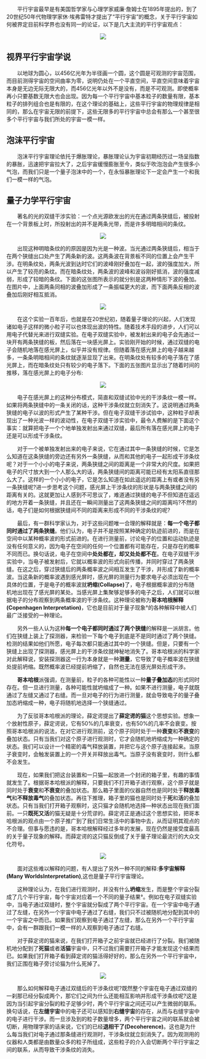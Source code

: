 <!-- ---
layout: post
title: " 平行宇宙理论"
date: 2022-03-06 
description: "分享~"
tag: 平行宇宙
---    -->

&ensp;&ensp;&ensp;&ensp;平行宇宙最早是有美国哲学家与心理学家威廉·詹姆士在1895年提出的，到了20世纪50年代物理学家休·埃弗雷特才提出了“平行宇宙”的概念，关于平行宇宙如何被界定目前科学界也没有同一的论证，以下是几大主流的平行宇宙观点：

<div align=center>
 <img src="/images/blog_images/平行宇宙/平行宇宙.gif"/>
</div>


## 视界平行宇宙学说

&ensp;&ensp;&ensp;&ensp;以地球为圆心，以456亿光年为半径画一个圆，这个圆是可观测的宇宙范围，而目前测得宇宙的空间曲率为零，说明仍处在一个平直空间，平直空间意味着宇宙本身是无边无际无限大的，而456亿光年以外不是没有，而是不可观测。即使概率再小只要基数无限大也会出现。因为每一个平行宇宙中基本粒子的数量有限，基本粒子的排列组合也是有限的，在这个理论的基础上，这些平行宇宙的物理规律是相同的，那么在宇宙无限的前提下，这些无限多的平行宇宙中总会有那么一个甚至很多个平行宇宙与我们所处的宇宙一模一样。
 
## 泡沫平行宇宙

  &ensp;&ensp;&ensp;&ensp;泡沫平行宇宙理论依托于爆胀理论，暴胀理论认为宇宙初期经历过一场呈指数的暴胀，迅速把宇宙拉大了，之后宇宙缓慢膨胀至今，类似于吹泡泡会产生很多小气泡，而我们只是一个量子泡沫中的一个，在永恒暴胀理论下一定会产生一个和我们一模一样的气泡。

## 量子力学平行宇宙

&ensp;&ensp;&ensp;&ensp;著名的光的双缝干涉实验：一个点光源欧发出的光在通过两条狭缝后，被投射在一个背景板上时，所投射出的并不是两条光带，而是许多明暗相间的条纹。

<div align=center>
 <img src="/images/blog_images/平行宇宙/光的双缝干涉.jpg"/>
</div>


&ensp;&ensp;&ensp;&ensp;出现这种明暗条纹的的原因是因为光是一种波。当光通过两条狭缝后，相当于在两个狭缝出口处产生了两条新的波。这两条波在背景板不同的位置上会产生干涉。在明条纹处，两条光波到达时它们的波峰刚好叠加在一起，波的强度加大，所以产生了较亮的条纹。而在暗条纹处，两条波的波峰和波谷刚好抵消，波的强度减弱，形成了较暗的条纹。下面的这张图所表示的就分别是这两种情形下波的叠加。在图片中，上面两条同相的波叠加形成了一条振幅更大的波，而下面两条反相的波叠加后刚好相互抵消。

<div align=center>
 <img src="/images/blog_images/平行宇宙/波纹.jpg"/>
</div>

&ensp;&ensp;&ensp;&ensp;在这个实验一百年后，也就是在20世纪初，随着量子理论的兴起，人们发现诸如电子这样的微小粒子可以也体现出波的特性。随着技术手段的进步，人们可以用电子代替光来进行双缝实验。在电子双缝实验中，被发射出来的电子会先通过一块开有两条狭缝的板，然后落在一块感光屏上。实验刚开始的时候，通过双缝的电子会随机地落在感光屏上，似乎并没有规律。但随着落在感光屏上的电子越来越多，一条条明暗相间的条纹就逐渐显现了出来。在明条纹处有较多的电子落在了感光屏上，而在暗条纹处只有较少的电子落下。下面的五张图片显示出了随着时间的推移，落在感光屏上的电子分布:

<div align=center>
 <img src="/images/blog_images/平行宇宙/量子狭缝.jpg"/>
</div>

&ensp;&ensp;&ensp;&ensp;电子在感光屏上的这种分布模式，简直和双缝试验中光的干涉条纹一模一样。如果将两条狭缝中的一条关闭的话，这种干涉条纹就立刻消失了。这说明通过两条狭缝的电子以波的形式产生了某种干涉。但在电子双缝干涉试验中，这种粒子却表现出了一种光波一样的波动性，在电子双缝干涉实验中，最令人费解的是下面这个事实：就算把电子一个个地单独发射出来通过双缝，最后所有落在感光屏上的电子还是可以形成千涉条纹。

&ensp;&ensp;&ensp;&ensp;对于一个被单独发射出来的电子来说，它在通过其中一条狭缝的时候，它是怎么知道在这条狭缝的旁边还有另外一条狭缝，从而和其他的电子一起形成干涉条纹呢？对于一个小小的电子来说，两条狭缝之间的距离是一个非常大的尺度。如果把电子的尺寸放大到一个人那么大的话，两条狭缝间的距离可能已经有太阳系直径那么大了。这样的一个小小的电子，它是怎么知道在如此遥远的距离上有或者没有另一条狭缝呢?进一步思考这个问题，感光屏上干涉条纹的形状是与两条狭缝之间的距离有关的。这就更加让人感到不可思议了，难道通过狭缝的电子不但知道在遥远的地方开着一条狭缝，并且还在一瞬间测量出了这两条狭缝之间的距离吗?不然的话，电子们是如何根据狭缝间不同的距离来形成不同的干涉条纹的呢?

&ensp;&ensp;&ensp;&ensp;最后，有一群科学家认为，对于这些问题唯一合理的解释就是：<b>每一个电子都同时通过了两条狭缝</b>。他们认为，电子并不是按照某种确定的轨迹前进的，而是在空间中以某种概率波的形式前进的。在进行测量前，讨论电子的位置和运动轨迹是没有任何意义的，因为电子在空间的任何一个位置都有可能存在，只是存在的概率不同而已。换句话说，电子在空间中<b>处处都在，却又处处都不在</b>。在电子双缝干涉实验中，当电子被发射后，它就以概率波的形式向前传播，并同时穿过了两条狭缝。在这之后，穿过狭缝后的两条概率波之间相互发生了干涉，并形成了新的概率波。当这条新的概率波遇到感光屏时，感光屏的测量行为要求电子必须出现在一个具体的位置，于是电子的概率波就<b>坍缩(Collapse)</b>了，电子根据概率波的分布随机地出现在了感光屏的某处。当感光屏上集聚够足够多的电子之后，人们就可以根据电子的分布观察到两条概率波的干涉条纹。这种理论被称为<b>哥本哈根解释(Copenhagen Interpretation)</b>，它也是目前对于量子现象°的各种解释中被人们最广泛接受的一种理论。

&ensp;&ensp;&ensp;&ensp;另外一些人认为这种<b>每一个电子都同时通过了两个狭缝</b>的解释是一派胡言。他们在狭缝上装上了探测器，来检验一下每个电子到底是不是同时通过了两个狭缝。检测的结果如他们所愿，电子每次都只能通过其中的一个狭缝。但是，只要有一个狭缝上出现了探测器，感光屏上的干涉条纹就神秘地消失了。哥本哈根派的科学家对此解释说，安装探测器这一行为本身就是一种<b>测量</b>，它导致了电子概率波在狭缝处提前坍缩。既然概率波已经提前坍缩了，自然也无法在感光屏处形成干涉。

&ensp;&ensp;&ensp;&ensp;<b>哥本哈根</b>派强调，在测量前，粒子的各种可能性以一种<b>量子叠加态</b>的形式同时存在。但一旦进行测量，各种可能性就坍缩成了一种。如果不进行测量，电子就既通过了左缝又通过了右缝。而一旦对电子的行为进行测量，就会导致电子的量子叠加态坍缩成一种，电子将随机地选择一个狭缝通过。

&ensp;&ensp;&ensp;&ensp;为了反驳哥本哈根派的理论，薛定谔提出了<b>薛定谔的猫</b>这个思想实验。想象一个放射性原子，薛定谔说，它有50%的几率衰变，也有50%的几率不会衰变。按照哥本哈根派的说法，在对它进行观测前，这个原子同时处于一种<b>衰变</b>和<b>不衰变</b>的叠加状态。只有当我们对这个原子进行观测时，它才会随机地坍缩成为一种确定的状态。我们可以设计一个精密的毒气释放装置，并把它与这个原子连接起来。当原子衰变时，会触发装置上的一个开关并释放出毒气。当原子没有衰变时，则什么都不会发生。

&ensp;&ensp;&ensp;&ensp;现在，如果我们把这台装置和一只猫—起放进—个封闭的箱子里，有趣的事情就发生了。根据哥本哈根派的解释，只要我们不打开箱子进行观察，这个原子就是同时处于<b>衰变</b>和<b>不衰变</b>的叠加状态。那么箱子里面的仪器自然也是同时处于<b>释放毒气</b>和<b>不释放毒气</b>的叠加状态。再往下推理，箱子里的猫也是同时处于<b>死</b>和<b>活</b>的叠加状态。只有当我们打开箱子观察时，这只猫才会随机地选择—种状态出现在我们面前。一只<b>既死又活</b>的猫无疑是十分荒谬的。薛定谔正是通过这个思想实验，把哥本哈根派的观点由一个原子推广到了我们日常生活中的事物中去，从而证明其观点的不合理。但事与愿违的是，哥本哈根解释经过多年的发展，现在仍然是接受度最高的关于量子现象的解释。而薛定谔的这只猫反倒成了关于量子理论最流行的大众文化符号。

<div align=center>
 <img src="/images/blog_images/平行宇宙/薛定谔的猫.jpg"/>
</div>

&ensp;&ensp;&ensp;&ensp;面对这些难以解释的问题，有人提出了另外一种不同的解释:<b>多宇宙解释(Many WorldsInterpretation)</b>,这也是量子平行宇宙理论。

&ensp;&ensp;&ensp;&ensp;这种理论认为，在我们进行观测时，并没有什么<b>坍缩</b>发生，而是整个宇宙分裂成了几个平行宇宙，每个宇宙对应着一个不同的量子结果°。例如在电子双缝实验中，当电子通过双缝时，整个宇宙就分裂成了两个平行宇宙。在一个宇宙中电子通过了左缝，在另外一个宇宙中电子通过了右缝，我们只不过被随机地分配到其中的一个宇宙之中而已。如果我们观察到电子通过了左缝，那么在另外一个平行宇宙中，会有一群跟我们一模一样的人观察到电子通过了右缝。

&ensp;&ensp;&ensp;&ensp;对于薛定谔的猫来说，在我们打开箱子之前宇宙就已经进行了分裂。我们被随机地分配到了<b>死猫</b>或者<b>活猫</b>宇宙中，只不过我们需要打开箱子才能发现这个结果而已。如果我们打开箱子看到薛定谔的猫活得好好的，那么在另外一个平行宇宙中，我们正围在箱子旁讨论猫为什么死掉了。

<div align=center>
 <img src="/images/blog_images/平行宇宙/又死又活的猫.jpg"/>
</div>

&ensp;&ensp;&ensp;&ensp;那么如何解释电子通过双缝后的干涉条纹呢?既然整个宇宙在电子通过双缝的一刹那已经分裂成两个，那它们之间为什么还能相互影响并形成干涉条纹呢?这是因为当引起宇宙分裂的粒子足够少时，两个平行宇宙之间还可以产生微弱的联系。换句话说，在<b>左缝宇宙</b>中的电子还可以感知到<b>右缝宇宙</b>的存在，从而与右缝宇宙中的电子进行干涉。而一旦涉及到的粒子数量增多，两个平行宇宙之间的联系就会被切断，用物理学家的话来说，它们的已经<b>退相干了(Decoherence)</b>。这也是为什么每当我们对电子通过那条缝进行观测时，干涉条纹就立刻消失了。因为观测用的仪器和人类都是由数量众多的粒子所组成，这些粒子的介入会切断两个平行宇宙之间的联系，从而导致干涉条纹的消失。
